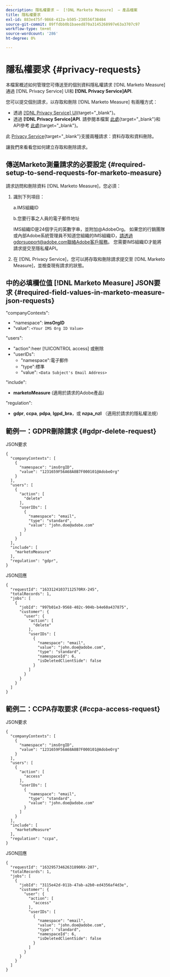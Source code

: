 ```yaml
---
description: 隱私權要求 —  [!DNL Marketo Measure]  — 產品檔案
title: 隱私權要求
exl-id: 883e475f-9868-412a-b505-230556f38484
source-git-commit: 09ffdbb0b1baeed870a3145268997e63a3707c97
workflow-type: tm+mt
source-wordcount: '286'
ht-degree: 0%

---
```


# 隱私權要求 {#privacy-requests}

本檔案概述如何管理您可傳送至的個別資料隱私權請求 [!DNL Marketo Measure] 通過 [!DNL Privacy Service] UI和 **[!DNL Privacy Service]API**.

您可以提交個別請求，以存取和刪除 [!DNL Marketo Measure] 有兩種方式：

* 透過 [[!DNL Privacy Service] UI](https://experienceleague.adobe.com/docs/experience-platform/privacy/ui/overview.html){target=&quot;_blank&quot;}。
* 透過 **[!DNL Privacy Service]API**. 請參閱本檔案 [此處](https://experienceleague.adobe.com/docs/experience-platform/privacy/api/overview.html){target=&quot;_blank&quot;}和API參考 [此處](https://developer.adobe.com/experience-platform-apis/references/privacy-service/){target=&quot;_blank&quot;}。

此 [Privacy Service](https://experienceleague.adobe.com/docs/experience-platform/privacy/home.html){target=&quot;_blank&quot;}支援兩種請求：資料存取和資料刪除。

讓我們來看看您如何建立存取和刪除請求。

## 傳送Marketo測量請求的必要設定 {#required-setup-to-send-requests-for-marketo-measure}

請求訪問和刪除資料 [!DNL Marketo Measure]，您必須：

1. 識別下列項目：

   a.IMS組織ID

   b.您要行事之人員的電子郵件地址

   IMS組織ID是24個字元的英數字串，並附加@AdobeOrg。 如果您的行銷團隊或內部Adobe系統管理員不知道您組織的IMS組織ID，請透過gdprsupport@adobe.com聯絡Adobe客戶服務。 您需要IMS組織ID才能將請求提交至隱私權API。

1. 在 [!DNL Privacy Service]，您可以將存取和刪除請求提交至 [!DNL Marketo Measure]，並檢查現有請求的狀態。

## 中的必填欄位值 [!DNL Marketo Measure] JSON要求 {#required-field-values-in-marketo-measure-json-requests}

&quot;companyContexts&quot;:

* &quot;namespace&quot;: **imsOrgID**
* &quot;value&quot;: `<Your IMS Org ID Value>`

&quot;users&quot;:

* &quot;action&quot;:heer [!UICONTROL access] 或刪除
* &quot;userIDs&quot;:
   * &quot;namespace&quot;:電子郵件
   * &quot;type&quot;:標準
   * &quot;value&quot;: `<Data Subject's Email Address>`

&quot;include&quot;:

* **marketoMeasure** (適用於請求的Adobe產品)

&quot;regulation&quot;:

* **gdpr**, **ccpa**, **pdpa**, **lgpd_bra**，或 **nzpa_nzl** （適用於請求的隱私權法規）

## 範例一：GDPR刪除請求 {#gdpr-delete-request}

JSON要求

```text
{
  "companyContexts": [
    {
      "namespace": "imsOrgID",
      "value": "1231659F56A68A8B7F000101@AdobeOrg"
    }
  ],
  "users": [
    {
      "action": [
        "delete"
      ],
      "userIDs": [
        {
          "namespace": "email",
          "type": "standard",
          "value": "john.doe@adobe.com"
        }
      ]
    }
  ],
  "include": [
    "marketoMeasure"
  ],
  "regulation": "gdpr",
}
```

JSON回應

```text
{
  "requestId": "16331241037112570RX-245",
  "totalRecords": 1,
  "jobs": [
    {
      "jobId": "997b01e3-9568-402c-904b-b4e60a437875",
      "customer": {
        "user": {
          "action": [
            "delete"
          ],
          "userIDs": [
            {
              "namespace": "email",
              "value": "john.doe@adobe.com",
              "type": "standard",
              "namespaceId": 6,
              "isDeletedClientSide": false
            }
          ]
        }
      }
    }
  ]
}
```

## 範例二：CCPA存取要求 {#ccpa-access-request}

JSON要求

```text
{
  "companyContexts": [
    {
      "namespace": "imsOrgID",
      "value": "1231659F56A68A8B7F000101@AdobeOrg"
    }
  ],
  "users": [
    {
      "action": [
        "access"
      ],
      "userIDs": [
        {
          "namespace": "email",
          "type": "standard",
          "value": "john.doe@adobe.com"
        }
      ]
    }
  ],
  "include": [
    "marketoMeasure"
  ],
  "regulation": "ccpa",
}
```

JSON回應

```text
{
  "requestId": "16329573462631890RX-207",
  "totalRecords": 1,
  "jobs": [
    {
      "jobId": "3115e42d-011b-47ab-a2b0-ed4356af4d3e",
      "customer": {
        "user": {
          "action": [
            "access"
          ],
          "userIDs": [
            {
              "namespace": "email",
              "value": "john.doe@adobe.com",
              "type": "standard",
              "namespaceId": 6,
              "isDeletedClientSide": false
            }
          ]
        }
      }
    }
  ]
}
```
